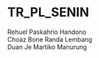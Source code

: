 # TR_PL_SENIN

Rehuel Paskahrio Handono<br>
Choaz Bone Randa Lembang<br>
Duan Je Martiko Manurung<br>
